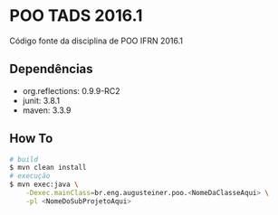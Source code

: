 
POO TADS 2016.1
===============

Código fonte da disciplina de POO IFRN 2016.1

Dependências
------------

* org.reflections: 0.9.9-RC2
* junit: 3.8.1
* maven: 3.3.9

How To
------

```bash
# build
$ mvn clean install
# execução
$ mvn exec:java \
    -Dexec.mainClass=br.eng.augusteiner.poo.<NomeDaClasseAqui> \
    -pl <NomeDoSubProjetoAqui>
```
